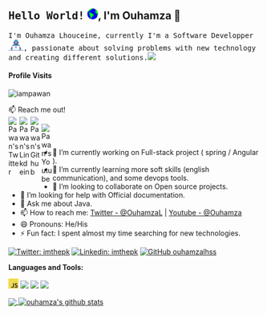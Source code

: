 ## <samp>Hello World!</samp> <img src="https://github.com/ouhamzalhss/ouhamzalhss/blob/main/assets/earth.gif" width="22px">, I'm Ouhamza 👋


<samp>I'm Ouhamza Lhouceine, currently I'm a Software Developper <img src="https://github.com/ouhamzalhss/ouhamzalhss/blob/main/assets/developer.gif" width="30px">, passionate about solving problems with new technology and creating different solutions.</samp><img src="https://media.giphy.com/media/WUlplcMpOCEmTGBtBW/giphy.gif" width="24">


#### Profile Visits 
<p align="left"> <img src="https://komarev.com/ghpvc/?username=ouhamzalhss&label=Views&color=blue&style=plastic" alt="iampawan" /> </p>

:mailbox: Reach me out! <br/>
<a href="https://twitter.com/OuhamzaL">
  <img align="left" alt="Pawan's Twitter" width="22px" src="https://cdn.jsdelivr.net/npm/simple-icons@v3/icons/twitter.svg" />
</a>
<a href="https://www.linkedin.com/in/hamza-ouhamza-a5a3b1153">
  <img align="left" alt="Pawan's Linkdein" width="22px" src="https://cdn.jsdelivr.net/npm/simple-icons@v3/icons/linkedin.svg" />
</a>
<a href="https://github.com/ouhamzalhss">
  <img align="left" alt="Pawan's Github" width="22px" src="https://cdn.jsdelivr.net/npm/simple-icons@v3/icons/github.svg" />
</a>

<a href="https://www.youtube.com/channel/UC3gabTPMiE18TeVVLdO-Vyw/videos">
  <img align="left" alt="Pawan's Youtube" width="22px" src="https://cdn.jsdelivr.net/npm/simple-icons@v3/icons/youtube.svg" />
</a>

<br/>
<br/>



- 🔭 I’m currently working on Full-stack project ( spring / Angular ).
- 🌱 I’m currently learning more soft skills (english communication), and some devops tools.
- 👯 I’m looking to collaborate on Open source projects.
- 🤔 I’m looking for help with Official documentation.
- 💬 Ask me about Java.
- 📫 How to reach me: [Twitter - @OuhamzaL](https://twitter.com/OuhamzaL)  |  [Youtube - @Ouhamza](https://www.youtube.com/channel/UC3gabTPMiE18TeVVLdO-Vyw/videos)
- 😄 Pronouns: He/His
- ⚡ Fun fact: I spent almost my time searching for new technologies.


[![Twitter: imthepk](https://img.shields.io/twitter/follow/OuhamzaL?style=social)](https://twitter.com/OuhamzaL)
[![Linkedin: imthepk](https://img.shields.io/badge/-imthepk-blue?style=flat-square&logo=Linkedin&logoColor=white&link=https://www.linkedin.com/in/hamza-ouhamza-a5a3b1153/)](https://www.linkedin.com/in/hamza-ouhamza-a5a3b1153/)
[![GitHub ouhamzalhss](https://img.shields.io/github/followers/ouhamzalhss?label=follow&style=social)](https://github.com/ouhamzalhss)

**Languages and Tools:**  

<code><img height="20" src="https://raw.githubusercontent.com/github/explore/80688e429a7d4ef2fca1e82350fe8e3517d3494d/topics/javascript/javascript.png"></code>
<code><img height="20" src="https://miro.medium.com/max/8642/1*iIXOmGDzrtTJmdwbn7cGMw.png"></code>
<code><img height="20" src="https://pbs.twimg.com/profile_images/1235870003292856320/iRG4_ojf_400x400.png"></code>
<code><img height="20" src="https://upload.wikimedia.org/wikipedia/commons/thumb/c/cf/Angular_full_color_logo.svg/1200px-Angular_full_color_logo.svg.png"></code>

 
<a href="https://github.com/ouhamzalhss">
  <img align="center" src="https://github-readme-stats.vercel.app/api/top-langs/?username=ouhamzalhss&theme=light&hide_langs_below=1" />
</a>
<a href="https://github.com/ouhamzalhss">
 <img align="center" src="https://github-readme-stats.vercel.app/api?username=ouhamzalhss&show_icons=true&theme=light&line_height=27" alt="ouhamza's github stats"/>
</a>
